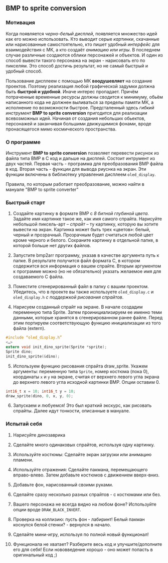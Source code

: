 ## BMP to sprite conversion

### Мотивация

Когда появляется *черно-белый дисплей*, появляется множество идей как его можно использовать. Кто выводит серые *картинки*, скачанные или нарисованные самостоятельно, кто пишет удобный *интерфейс* для взаимодействия с МК, а кто создаёт *анимацию или игры*. В последнем случае различные создаются облики персонажей и объектов. И один из способ вывести такого персонажа на экран - нарисовать его по пикселям. Это способ достичь результат, но не самый быстрый и удобный способ.

Пользование дисплеем с помощью МК **воодушевляет** на создание проектов. Поэтому реализация любой графической задумки должна быть **быстрой и удобной**. Иначе интерес пропадает. Причём потраченные временные ресурсы должны сводится к минимуму, обьём написанного кода не должнен выливаться за пределы памяти МК, а исполнение по возможности быстрое. Предсталенный здесь *гибкий инструмент* **BMP to sprite conversion** пригодится для реализации всевозможных идей. Начиная от создания небольших обьектов, персонажей и заканчивая большими движущимися фонами, вроде пронасящегося мимо космического пространства.

### О программе

Инструмент **BMP to sprite conversion** позволяет перевести рисунок из файла типа BMP в С код и дальше на дисплей. Состоит интрумент из двух частей. Первая часть - программа для преобразования BMP файла в код. Вторая часть - функции для вывода риуснка на экран. Эти функции включены в библиотеку управления дисплеем `oled_display`.

Правила, по которым работает преобразование, можно найти в мануале "BMP to sprite converter"

### Быстрый старт
1. Создайте картинку в формате BMP с *8 битной глубиной цвета*. Задайте имя картинке такое же, как имя самого спрайта. Нарисуйте небольшой пиксель-арт – *спрайт* – ту картинку, которую вы хотите вывести на экран. Картинка может быть трех «цветов»: белый, черный и прозрачный. Прозрачным будет считаться любой цвет кроме черного и белого. Сохраните картинку в отдельной папке, в которой больше нет других файлов.

2. Запустите bmp2arr программу, указав в качестве аргумента путь к папке. В результате получится файл формата С, в котором содержится вся информация о вашем спрайте. Вторым аргументом к программе можно (но не обязательно) указать желаемое имя для создаваемого С файла. 
3. Поместите сгенерированный файл в папку с вашим проектом. Убедитесь, что в проекте вы также используете `oled_display.c` и `oled_display.h` *с поддержкой рисования спрайтов*.

4.	Нарисуем созданный спрайт на экране. В начале создадим переменную типа Sprite. Затем проинициализируем ее именно теми данными, которые хранятся в сгенерированном ранее файле. Перед этим портируем соответствующую функцию инициализации из того файла (extern). 
```C
#include “oled_display.h”
<…>
extern void init_dino_sprite(Sprite *sprite);
Sprite dino;
init_dino_sprite(&dino);
```

5.	Используем функцию рисования спрайта draw_sprite. Укажем аргументы: переменную типа `Sprite`, номер костюма (пока 0), координаты `x` и `y` на экране, считая от верхнего левого угла экрана до верхнего левого угла исходной картинки BMP. Опции оставим 0. 
```C
int16_t x = 10; int16_t y = 10;
draw_sprite(dino, 0, x, y, 0);
```

6.	Запускаем и любуемся!
Это был краткий экскурс, как рисовать спрайты. Далее идут тонкости, описанные в мануале.

### Испытай себя

1. Нарисуйте динозаврика

2. Сделайте много одинаковых спрайтов, используя одну картинку. 

3. Используйте костюмы: Сделайте экран загрузки или анимацию пламени.

4. Используйте отражения: Сделайте пакмана, перемещающего вправо-влево. Затем добавьте костюмов с движением вверх-вниз.

5. Добавьте фон, нарисованный своими руками.

6. Сделайте сразу несколько разных спрайтов - с костюмами или без.

7. Вашего персонажа не всегда видно на любом фоне? Используйте опции вроде `DRAW_BLACK_INVERT`.

8. Проверка на коллизию: пусть фон - лабиринт! Белый пакман коснулся белой стенки? - вернулся в начало.

9. Сделайте мини-игру, используя по полной новый функционал!

10. Функционала не хватает? Разберите весь код и улучшите/дополните его для себя! Если нововведение хорошо - оно может попасть в оригинальный код ;)
